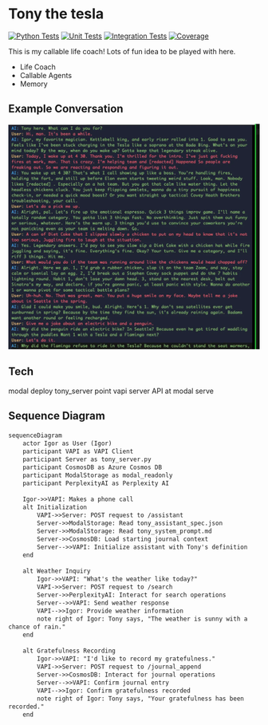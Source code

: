 # Tony the tesla

[![Python Tests](https://github.com/idvorkin/tony_tesla/actions/workflows/python-tests.yml/badge.svg?cache=bust)](https://github.com/idvorkin/tony_tesla/actions/workflows/python-tests.yml)
[![Unit Tests](https://img.shields.io/endpoint?url=https://raw.githubusercontent.com/idvorkin/tony_tesla/test-results/test-results/python/badge-unit.json&cache=bust1)](https://github.com/idvorkin/tony_tesla/actions/workflows/python-tests.yml)
[![Integration Tests](https://img.shields.io/endpoint?url=https://raw.githubusercontent.com/idvorkin/tony_tesla/test-results/test-results/python/badge-integration.json&cache=bust1)](https://github.com/idvorkin/tony_tesla/actions/workflows/python-tests.yml)
[![Coverage](https://img.shields.io/endpoint?url=https://raw.githubusercontent.com/idvorkin/tony_tesla/test-results/test-results/python/badge-coverage.json&cache=bust3)](https://htmlpreview.github.io/?https://github.com/idvorkin/tony_tesla/blob/test-results/test-results/python/coverage/index.html)

This is my callable life coach! Lots of fun idea to be played with here.

- Life Coach
- Callable Agents
- Memory

## Example Conversation

![](https://raw.githubusercontent.com/idvorkin/ipaste/main/20250501_060212.webp)

## Tech

modal deploy tony_server
point vapi server API at modal serve

## Sequence Diagram

```mermaid
sequenceDiagram
    actor Igor as User (Igor)
    participant VAPI as VAPI Client
    participant Server as tony_server.py
    participant CosmosDB as Azure Cosmos DB
    participant ModalStorage as modal_readonly
    participant PerplexityAI as Perplexity AI

    Igor->>VAPI: Makes a phone call
    alt Initialization
        VAPI->>Server: POST request to /assistant
        Server->>ModalStorage: Read tony_assistant_spec.json
        Server->>ModalStorage: Read tony_system_prompt.md
        Server->>CosmosDB: Load starting journal context
        Server-->>VAPI: Initialize assistant with Tony's definition
    end

    alt Weather Inquiry
        Igor->>VAPI: "What's the weather like today?"
        VAPI->>Server: POST request to /search
        Server->>PerplexityAI: Interact for search operations
        Server-->>VAPI: Send weather response
        VAPI-->>Igor: Provide weather information
        note right of Igor: Tony says, "The weather is sunny with a chance of rain."
    end

    alt Gratefulness Recording
        Igor->>VAPI: "I'd like to record my gratefulness."
        VAPI->>Server: POST request to /journal_append
        Server->>CosmosDB: Interact for journal operations
        Server-->>VAPI: Confirm journal entry
        VAPI-->>Igor: Confirm gratefulness recorded
        note right of Igor: Tony says, "Your gratefulness has been recorded."
    end
```
